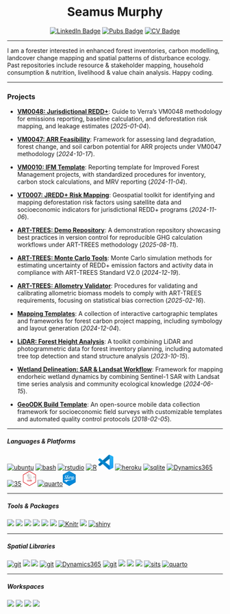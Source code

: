 <div align="center">
  <h1>Seamus Murphy</h1>

[![LinkedIn Badge](https://img.shields.io/badge/My-LinkedIn-blue)](https://www.linkedin.com/in/seamusrobertmurphy/) 
[![Pubs Badge](https://img.shields.io/badge/My-CV-critical)](https://scholar.google.com/citations?hl=en&user=jDGq9I4AAAAJ) 
[![CV Badge](https://img.shields.io/badge/My-CV-critical)](https://seamusrobertmurphy.quarto.pub/bio/)

</div>

------------------------------------------------------------------------


I am a forester interested in enhanced forest inventories, carbon modelling, landcover change mapping and spatial patterns of disturbance ecology. Past repositories include resource & stakeholder mapping, household consumption & nutrition, livelihood & value chain analysis. Happy coding.

------------------------------------------------------------------------

### Projects

-   [**VM0048: Jurisdictional REDD+**](https://seamusrobertmurphy.quarto.pub/vm0048/): Guide to Verra’s VM0048 methodology for emissions reporting, baseline calculation, and deforestation risk mapping, and leakage estimates (*2025-01-04*).

-   [**VM0047: ARR Feasibility**](https://rpubs.com/seamusmurphy/land-eligibility-hazard-degradation-check-VM0047): Framework for assessing land degradation, forest change, and soil carbon potential for ARR projects under VM0047 methodology (*2024-10-17*).

-   [**VM0010: IFM Template**](https://seamusrobertmurphy.github.io/VM0010-starter-template/): Reporting template for Improved Forest Management projects, with standardized procedures for inventory, carbon stock calculations, and MRV reporting (*2024-11-04*).

-   [**VT0007: JREDD+ Risk Mapping**](https://seamusrobertmurphy.quarto.pub/vt0007/): Geospatial toolkit for identifying and mapping deforestation risk factors using satellite data and socioeconomic indicators for jurisdictional REDD+ programs (*2024-11-06*).

-   [**ART-TREES: Demo Repository**](https://seamusrobertmurphy.quarto.pub/art-trees-submission/): A demonstration repository showcasing best practices in version control for reproducible GHG calculation workflows under ART-TREES methodology (*2025-08-11*).

-   [**ART-TREES: Monte Carlo Tools**](https://rpubs.com/seamusmurphy/art-trees-monte-carlo-uncertainty): Monte Carlo simulation methods for estimating uncertainty of REDD+ emission factors and activity data in compliance with ART-TREES Standard V2.0 (*2024-12-19*).

-   [**ART-TREES: Allometry Validator**](https://seamusrobertmurphy.quarto.pub/art-trees-allometry-validation): Procedures for validating and calibrating allometric biomass models to comply with ART-TREES requirements, focusing on statistical bias correction (*2025-02-16*).

-   [**Mapping Templates**](https://seamusrobertmurphy.quarto.pub/map-templates/): A collection of interactive cartographic templates and frameworks for forest carbon project mapping, including symbology and layout generation (*2024-12-04*).

-   [**LiDAR: Forest Height Analysis**](https://rpubs.com/seamusmurphy/gov_sk_tree_height_variability): A toolkit combining LiDAR and photogrammetric data for forest inventory planning, including automated tree top detection and stand structure analysis (*2023-10-15*).

-   [**Wetland Delineation: SAR & Landsat Workflow**](https://rpubs.com/seamusmurphy/mapping-endorheic-wetland-dynamics): Framework for mapping endorheic wetland dynamics by combining Sentinel-1 SAR with Landsat time series analysis and community ecological knowledge (*2024-06-15*).

-   [**GeoODK Build Template**](https://eu.kobotoolbox.org/#/forms/ajw7YvwXFgCgVaaAiz9Xrm/data/map): An open-source mobile data collection framework for socioeconomic field surveys with customizable templates and automated quality control protocols (*2018-02-05*).

------------------------------------------------------------------------

##### Languages & Platforms

[<img src="https://user-images.githubusercontent.com/25181517/186884153-99edc188-e4aa-4c84-91b0-e2df260ebc33.png" alt="ubuntu" width="35"/>](https://www.releases.ubuntu.com/) [<img src="https://www.vectorlogo.zone/logos/gnu_bash/gnu_bash-icon.svg" alt="bash" width="35"/>](https://www.gnu.org/software/bash/) [<img src="https://geomoer.github.io/moer-base-r/assets/images/unit_images/u01/grid.png" alt="rstudio" width="53"/>](https://posit.co) [<img src="https://cdn.iconscout.com/icon/free/png-512/r-5-283170.png" alt="R" width="30" height="35"/>](https://cran.r-project.org) [<img src="https://raw.githubusercontent.com/github/explore/80688e429a7d4ef2fca1e82350fe8e3517d3494d/topics/visual-studio-code/visual-studio-code.png" alt="vscode" width="35"/>](https://code.visualstudio.com/) [<img src="https://www.vectorlogo.zone/logos/heroku/heroku-icon.svg" alt="heroku" width="35"/>](https://heroku.com) [<img src="https://www.vectorlogo.zone/logos/sqlite/sqlite-icon.svg" alt="sqlite" width="35"/>](https://www.sqlite.org/) [<img src="https://novasoft.global/wp-content/uploads/2020/04/ms-dynamics365-logo.png" alt="Dynamics365" width="35"/>](https://www.microsoft.com/en-us/dynamics-365/) [<img src="https://www.vectorlogo.zone/logos/git-scm/git-scm-icon.svg" alt="35" width="35"/>](https://git-scm.com/) [<img src="https://raw.githubusercontent.com/rstudio/hex-stickers/main/PNG/knitr.png" alt="Knitr" width="30" height="35"/>](https://yihui.org/knitr/) [<img src="https://avatars.githubusercontent.com/u/67437475?s=200&amp;v=4" alt="quarto" width="35"/>](https://github.com/quarto-dev)[<img src="https://raw.githubusercontent.com/rstudio/hex-stickers/main/PNG/shiny.png" alt="shiny" width="30" height="35"/>](http://shiny.rstudio.com/)

------------------------------------------------------------------------

##### Tools & Packages

[<img src="https://saga-gis.sourceforge.io/_images/logo_saga.png" width="35"/>](https://saga-gis.sourceforge.io) [<img src="https://open-eo.github.io/openeo-r-client/reference/figures/logo.png" width="36"/>](https://open-eo.github.io) [<img src="https://www.esri.com/content/dam/esrisites/en-us/common/icons/product-logos/arcgis-platform-220.png" width="35"/>](https://www.esriuk.com/en-gb/arcgis/products/arcgis-online/overview) [<img src="https://eos-gnss.com/wp-content/uploads/2021/04/ArcGIS-Field-Maps-Android.png" width="36"/>](https://www.esri.com/) [<img src="https://avatars.githubusercontent.com/u/3733688?s=200&amp;v=4" width="35"/>](https://geoodk.com) [<img src="https://docs.getodk.org/_static/odk-logo.svg" width="64"/>](http://odk.org/) [<img src="https://r-spatial.github.io/sf/logo.png" alt="Knitr" width="35"/>](https://r-spatial.github.io/sf) [<img src="https://cdn0.iconfinder.com/data/icons/fruit-and-vegetables-11/64/VEGETABLES_4-05-512.png" width="35"/>](https://topepo.github.io/caret/) [<img src="https://images.routledge.com/common/jackets/crclarge/978148221/9781482210200.jpg" alt="shiny" width="26"/>](https://spatstat.org)

------------------------------------------------------------------------

##### Spatial Libraries 

[<img src="https://avatars.githubusercontent.com/u/1058467?s=48&amp;v=4" alt="git" width="35"/>](https://gdal.org/) [<img src="https://avatars.githubusercontent.com/u/9302722?s=200&amp;v=4" width="35"/>](https://github.com/LAStools/LAStools) [<img src="https://rapidlasso.de/wp-content/uploads/2023/03/Logo-Rapidlasso.svg" width="35"/>](https://rapidlasso.de) [<img src="https://raw.githubusercontent.com/Jean-Romain/lidR/master/man/figures/logo200x231.png" alt="git" width="30" height="35"/>](https://github.com/r-lidar/lidR) [<img src="https://cdn.icon-icons.com/icons2/1508/PNG/512/googleearth-engine_104576.png" alt="Dynamics365" width="35"/>](https://earthengine.google.com/platform/) [<img src="https://avatars.githubusercontent.com/u/16205719?s=48&amp;v=4" alt="git" width="35"/>](https://github.com/EarthBigData/openSAR) [<img src="https://stacspec.org/public/images-original/STAC-01.png" width="49"/>](https://stacspec.org) [<img src="http://www.brazildatacube.org/wp-content/uploads/2020/12/rStac_logo-768x889.png" width="30"/>](http://www.brazildatacube.org) [<img src="https://raw.githubusercontent.com/rspatial/terra/master/man/figures/logo.png" width="31"/>](https://github.com/rspatial/terra) [<img src="https://raw.githubusercontent.com/e-sensing/sits/master/inst/extdata/sticker/sits_sticker.png" alt="sits" width="32"/>](https://e-sensing.github.io/sitsbook/) [<img src="https://gdalcubes.github.io/source/gdalcubes_logo_mini.png" alt="quarto" width="35"/>](https://gdalcubes.github.io)

------------------------------------------------------------------------

##### Workspaces

[<img src="https://orcid.org/assets/vectors/orcid.logo.icon.svg" width="25"/>](#0) [<img src="https://cdn.iconscout.com/icon/free/png-512/free-researchgate-3772415-3151543.png" width="25"/>](#0) [<img src="https://raw.githubusercontent.com/rahuldkjain/github-profile-readme-generator/master/src/images/icons/Social/linked-in-alt.svg" width="25"/>](#0) [<img src="https://cdn.worldvectorlogo.com/logos/google-scholar.svg" width="25"/>](#0)